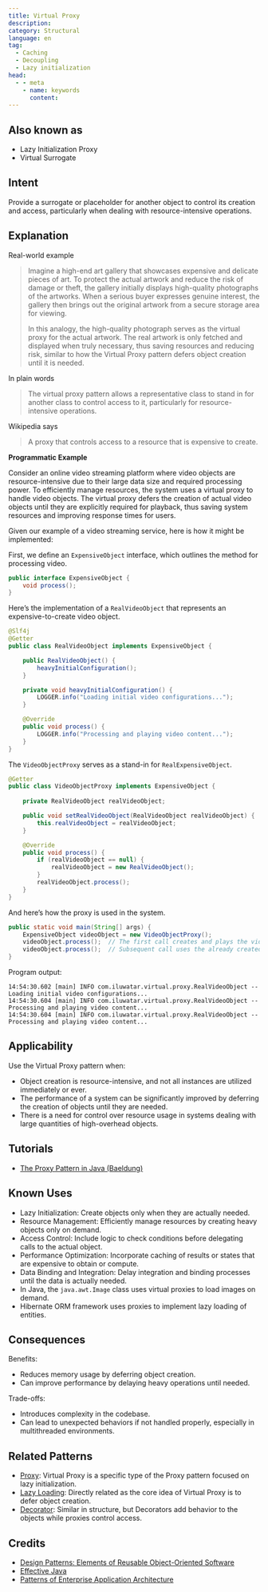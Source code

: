 ```yaml
---
title: Virtual Proxy
description:
category: Structural
language: en
tag:
  - Caching
  - Decoupling
  - Lazy initialization
head:
  - - meta
    - name: keywords
      content:
---
```


## Also known as

* Lazy Initialization Proxy
* Virtual Surrogate

## Intent

Provide a surrogate or placeholder for another object to control its creation and access, particularly when dealing with resource-intensive operations.

## Explanation

Real-world example

> Imagine a high-end art gallery that showcases expensive and delicate pieces of art. To protect the actual artwork and reduce the risk of damage or theft, the gallery initially displays high-quality photographs of the artworks. When a serious buyer expresses genuine interest, the gallery then brings out the original artwork from a secure storage area for viewing.
> 
> In this analogy, the high-quality photograph serves as the virtual proxy for the actual artwork. The real artwork is only fetched and displayed when truly necessary, thus saving resources and reducing risk, similar to how the Virtual Proxy pattern defers object creation until it is needed.

In plain words

> The virtual proxy pattern allows a representative class to stand in for another class to control access to it, particularly for resource-intensive operations.

Wikipedia says

> A proxy that controls access to a resource that is expensive to create.

**Programmatic Example**

Consider an online video streaming platform where video objects are resource-intensive due to their large data size and required processing power. To efficiently manage resources, the system uses a virtual proxy to handle video objects. The virtual proxy defers the creation of actual video objects until they are explicitly required for playback, thus saving system resources and improving response times for users.

Given our example of a video streaming service, here is how it might be implemented:

First, we define an `ExpensiveObject` interface, which outlines the method for processing video.

```java
public interface ExpensiveObject {
    void process();
}
```

Here’s the implementation of a `RealVideoObject` that represents an expensive-to-create video object.

```java
@Slf4j
@Getter
public class RealVideoObject implements ExpensiveObject {

    public RealVideoObject() {
        heavyInitialConfiguration();
    }

    private void heavyInitialConfiguration() {
        LOGGER.info("Loading initial video configurations...");
    }

    @Override
    public void process() {
        LOGGER.info("Processing and playing video content...");
    }
}
```

The `VideoObjectProxy` serves as a stand-in for `RealExpensiveObject`.

```java
@Getter
public class VideoObjectProxy implements ExpensiveObject {
    
    private RealVideoObject realVideoObject;

    public void setRealVideoObject(RealVideoObject realVideoObject) {
        this.realVideoObject = realVideoObject;
    }

    @Override
    public void process() {
        if (realVideoObject == null) {
            realVideoObject = new RealVideoObject();
        }
        realVideoObject.process();
    }
}
```

And here’s how the proxy is used in the system.

```java
public static void main(String[] args) {
    ExpensiveObject videoObject = new VideoObjectProxy();
    videoObject.process();  // The first call creates and plays the video
    videoObject.process();  // Subsequent call uses the already created object
}
```

Program output:

```
14:54:30.602 [main] INFO com.iluwatar.virtual.proxy.RealVideoObject -- Loading initial video configurations...
14:54:30.604 [main] INFO com.iluwatar.virtual.proxy.RealVideoObject -- Processing and playing video content...
14:54:30.604 [main] INFO com.iluwatar.virtual.proxy.RealVideoObject -- Processing and playing video content...
```

## Applicability

Use the Virtual Proxy pattern when:

* Object creation is resource-intensive, and not all instances are utilized immediately or ever.
* The performance of a system can be significantly improved by deferring the creation of objects until they are needed.
* There is a need for control over resource usage in systems dealing with large quantities of high-overhead objects.

## Tutorials

* [The Proxy Pattern in Java (Baeldung)](https://www.baeldung.com/java-proxy-pattern)

## Known Uses

* Lazy Initialization: Create objects only when they are actually needed.
* Resource Management: Efficiently manage resources by creating heavy objects only on demand.
* Access Control: Include logic to check conditions before delegating calls to the actual object.
* Performance Optimization: Incorporate caching of results or states that are expensive to obtain or compute.
* Data Binding and Integration: Delay integration and binding processes until the data is actually needed.
* In Java, the `java.awt.Image` class uses virtual proxies to load images on demand.
* Hibernate ORM framework uses proxies to implement lazy loading of entities.

## Consequences

Benefits:

* Reduces memory usage by deferring object creation.
* Can improve performance by delaying heavy operations until needed.

Trade-offs:

* Introduces complexity in the codebase.
* Can lead to unexpected behaviors if not handled properly, especially in multithreaded environments.

## Related Patterns

* [Proxy](https://java-design-patterns.com/patterns/proxy/): Virtual Proxy is a specific type of the Proxy pattern focused on lazy initialization.
* [Lazy Loading](https://java-design-patterns.com/patterns/lazy-loading/): Directly related as the core idea of Virtual Proxy is to defer object creation.
* [Decorator](https://java-design-patterns.com/patterns/decorator/): Similar in structure, but Decorators add behavior to the objects while proxies control access.

## Credits

* [Design Patterns: Elements of Reusable Object-Oriented Software](https://amzn.to/3w0pvKI)
* [Effective Java](https://amzn.to/4cGk2Jz)
* [Patterns of Enterprise Application Architecture](https://amzn.to/3WfKBPR)

